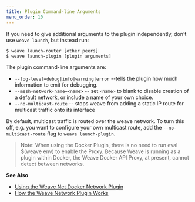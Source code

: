 ```yaml
---
title: Plugin Command-line Arguments
menu_order: 10
---
```




If you need to give additional arguments to the plugin independently, don't
use `weave launch`, but instead run:

    $ weave launch-router [other peers]
    $ weave launch-plugin [plugin arguments]

The plugin command-line arguments are:

 * `--log-level=debug|info|warning|error` --tells the plugin
   how much information to emit for debugging.
 * `--mesh-network-name=<name>` -- set `<name>` to blank to disable creation
   of a default network, or include a name of your own choice.
 * `--no-multicast-route` -- stops weave from adding a static IP route for
   multicast traffic onto its interface

By default, multicast traffic is routed over the weave network.
To turn this off, e.g. you want to configure your own multicast
route, add the `--no-multicast-route` flag to `weave launch-plugin`.


>Note: When using the Docker Plugin, there is no need to run eval $(weave env) to enable the Proxy. Because Weave is running as a plugin within Docker, the Weave Docker API Proxy, at present, cannot detect between networks.  

**See Also**

 * [Using the Weave Net Docker Network Plugin](/site/plugin.md)
 * [How the Weave Network Plugin Works](/site/plugin/plugin-how-it-works.md)
